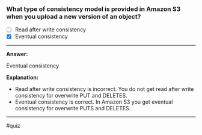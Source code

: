 ### **What type of consistency model is provided in Amazon S3 when you upload a new version of an object?**

- [ ] Read after write consistency
- [x] Eventual consistency

----

**Answer:**

Eventual consistency

**Explanation:**

- Read after write consistency is incorrect. You do not get read after write consistency for overwrite PUT and DELETES.
- Eventual consistency is correct. In Amazon S3 you get eventual consistency for overwrite PUTS and DELETES.

---- 
#quiz 